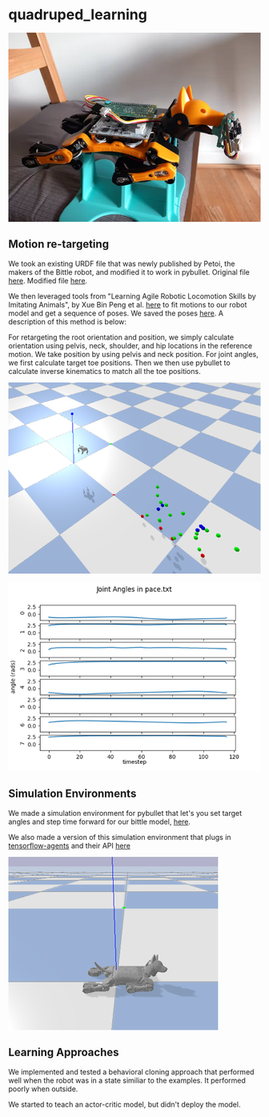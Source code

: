 # quadruped_learning

![Bittle Pic](./assets/petoi.png)

## Motion re-targeting
We took an existing URDF file that was newly published by Petoi, the makers of the Bittle robot, and modified it to work in pybullet. Original file [here](https://github.com/PetoiCamp/ros_opencat). Modified file [here](./bittle/bittle_petoi.urdf).

We then leveraged tools from "Learning Agile Robotic Locomotion Skills by Imitating Animals", by Xue Bin Peng et al. [here](https://github.com/erwincoumans/motion_imitation/) to fit motions to our robot model and get a sequence of poses. We saved the poses [here](./data_retargetted_motion/). A description of this method is below:

For retargeting the root orientation and position, we simply calculate orientation using pelvis, neck, shoulder, and hip locations in the reference motion. We take position by using pelvis and neck position. For joint angles, we first calculate target toe positions. Then we then use pybullet to calculate inverse kinematics to match all the toe positions.

![motion_retargeting](./assets/example_motion_retargeting.PNG)

![motion_retargeting](./assets/joint_angles_pace.png)

## Simulation Environments
We made a simulation environment for pybullet that let's you set target angles and step time forward for our bittle model, [here](./motion_learning/env.py).

We also made a version of this simulation environment that plugs in [tensorflow-agents](https://www.tensorflow.org/agents/tutorials/2_environments_tutorial) and their API [here](./motion_learning/tensorflow_env.py)


![sim](./assets/example_simulation.PNG)

## Learning Approaches
We implemented and tested a behavioral cloning approach that performed well when the robot was in a state similiar to the examples. It performed poorly when outside.

We started to teach an actor-critic model, but didn't deploy the model.



